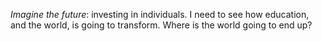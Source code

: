 *Imagine the future*: investing in individuals. I need to see how education, and the world, is going to transform. Where is the world going to end up?